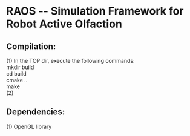 RAOS -- Simulation Framework for Robot Active Olfaction
=======

Compilation:
----
(1) In the TOP dir, execute the following commands:<br>
    mkdir build<br>
    cd build<br>
    cmake ..<br>
    make<br>
(2) <br>

Dependencies:
----
(1) OpenGL library<br>
